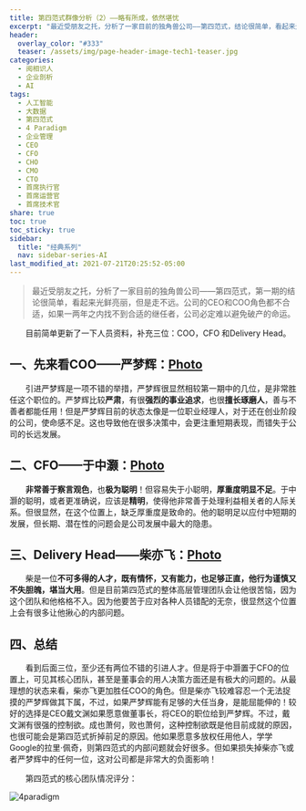```yaml
---
title: 第四范式群像分析（2）——略有所成，依然堪忧
excerpt: "最近受朋友之托，分析了一家目前的独角兽公司——第四范式，结论很简单，看起来光鲜亮丽，但是走不远。公司的CEO和COO角色都不合适，如果一两年之内找不到合适的继任者，公司必定难以避免破产的命运。"
header:
  overlay_color: "#333"
  teaser: /assets/img/page-header-image-tech1-teaser.jpg
categories:
  - 阅相识人
  - 企业剖析
  - AI
tags: 
  - 人工智能
  - 大数据
  - 第四范式
  - 4 Paradigm
  - 企业管理
  - CEO
  - CFO
  - CHO
  - CMO
  - CTO
  - 首席执行官
  - 首席运营官
  - 首席技术官
share: true
toc: true
toc_sticky: true
sidebar:
  title: "经典系列"
  nav: sidebar-series-AI
last_modified_at: 2021-07-21T20:25:52-05:00
---
```


> ​    最近受朋友之托，分析了一家目前的独角兽公司——第四范式，第一期的结论很简单，看起来光鲜亮丽，但是走不远。公司的CEO和COO角色都不合适，如果一两年之内找不到合适的继任者，公司必定难以避免破产的命运。

&emsp;&emsp;目前简单更新了一下人员资料，补充三位：COO，CFO 和Delivery Head。

## 一、先来看COO——严梦辉：[Photo](https://fastly.jsdelivr.net/gh/kewtgh/PicSunflowers@main/img/pc-yanmenghui-main.png)

&emsp;&emsp;引进严梦辉是一项不错的举措，严梦辉很显然相较第一期中的几位，是非常胜任这个职位的。严梦辉比较**严肃**，有很**强烈的事业追求**，也很**擅长琢磨人**，善与不善者都能任用！但是严梦辉目前的状态太像是一位职业经理人，对于还在创业阶段的公司，使命感不足。这也导致他在很多决策中，会更注重短期表现，而错失于公司的长远发展。

## 二、CFO——于中灏：[Photo](https://fastly.jsdelivr.net/gh/kewtgh/PicSunflowers@main/img/1550058748282.jpg)

&emsp;&emsp;**非常善于察言观色**，也**极为聪明**！但容易失于小聪明，**厚重度明显不足**。于中灏的聪明，或者更准确说，应该是**精明**，使得他非常善于处理利益相关者的人际关系。但很显然，在这个位置上，缺乏厚重度是致命的。他的聪明足以应付中短期的发展，但长期、潜在性的问题会是公司发展中最大的隐患。

## 三、Delivery Head——柴亦飞：[Photo](https://fastly.jsdelivr.net/gh/kewtgh/PicSunflowers@main/img/pc-chaiyifei-main.png)

&emsp;&emsp;柴是一位**不可多得的人才，既有情怀，又有能力，也足够正直，他行为谨慎又不失胆魄，堪当大用**。但是目前第四范式的整体高层管理团队会让他很苦恼，因为这个团队和他格格不入。因为他要苦于应对各种人员错配的无奈，很显然这个位置上会有很多让他揪心的内部问题。

## 四、总结

&emsp;&emsp;看到后面三位，至少还有两位不错的引进人才。但是将于中灏置于CFO的位置上，可见其核心团队，甚至是董事会的用人决策方面还是有极大的问题的。从最理想的状态来看，柴亦飞更加胜任COO的角色。但是柴亦飞较难容忍一个无法捉摸的严梦辉做其下属，不过，如果严梦辉能有足够的大任当身，是能屈能伸的！较好的选择是CEO戴文渊如果愿意做董事长，将CEO的职位给到严梦辉。不过，戴文渊有很强的控制欲。成也萧何，败也萧何，这种控制欲既是他目前成就的原因，也很可能会是第四范式折掉前足的原因。他如果愿意多放权任用他人，学学Google的拉里·佩奇，则第四范式的内部问题就会好很多。但如果损失掉柴亦飞或者严梦辉中的任何一位，这对公司都是非常大的负面影响！

&emsp;&emsp;第四范式的核心团队情况评分：

<img src="https://fastly.jsdelivr.net/gh/kewtgh/PicSunflowers@main/2021/12/23-21-54-55-4paradigm.png" alt="4paradigm"  />
